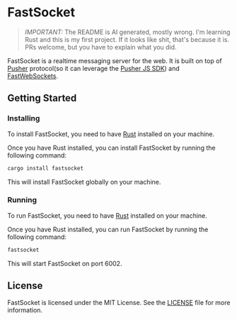 # FastSocket

> *IMPORTANT:* The README is AI generated, mostly wrong. I'm learning Rust and this is my first project. If it looks like shit, that's because it is. PRs welcome, but you have to explain what you did.

FastSocket is a realtime messaging server for the web. It is built on top of [Pusher](https://pusher.com) protocol(so it can leverage the [Pusher JS SDK](https://github.com/pusher/pusher-js)) and [FastWebSockets](https://github.com/denoland/fastwebsockets).

## Getting Started

### Installing

To install FastSocket, you need to have [Rust](https://www.rust-lang.org/tools/install) installed on your machine.

Once you have Rust installed, you can install FastSocket by running the following command:

```bash
cargo install fastsocket
```

This will install FastSocket globally on your machine.

### Running

To run FastSocket, you need to have [Rust](https://www.rust-lang.org/tools/install) installed on your machine.

Once you have Rust installed, you can run FastSocket by running the following command:

```bash
fastsocket
```

This will start FastSocket on port 6002.

## License

FastSocket is licensed under the MIT License. See the [LICENSE](LICENSE) file for more information.